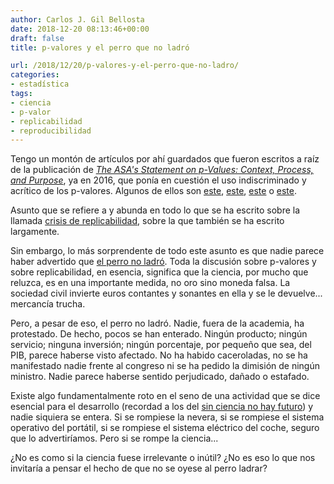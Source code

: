 ```yaml
---
author: Carlos J. Gil Bellosta
date: 2018-12-20 08:13:46+00:00
draft: false
title: p-valores y el perro que no ladró

url: /2018/12/20/p-valores-y-el-perro-que-no-ladro/
categories:
- estadística
tags:
- ciencia
- p-valor
- replicabilidad
- reproducibilidad
---
```


Tengo un montón de artículos por ahí guardados que fueron escritos a raíz de la publicación de [_The ASA's Statement on p-Values: Context, Process, and Purpose_](https://amstat.tandfonline.com/doi/abs/10.1080/00031305.2016.1154108#.W5QULB_nhhG), ya en 2016, que ponía en cuestión el uso indiscriminado y acrítico de los p-valores. Algunos de ellos son [este](https://andrewgelman.com/2016/03/07/29212/), [este](https://matloff.wordpress.com/2016/03/09/further-comments-on-the-asa-manifesto/), [este](https://www.r-statistics.com/2016/03/its-not-the-p-values-fault-reflections-on-the-recent-asa-statement/) o [este](https://plus.maths.org/content/stop-taking-p).

Asunto que se refiere a y abunda en todo lo que se ha escrito sobre la llamada [crisis de replicabilidad](https://en.wikipedia.org/wiki/Replication_crisis), sobre la que también se ha escrito largamente.

Sin embargo, lo más sorprendente de todo este asunto es que nadie parece haber advertido que [el perro no ladró](https://brieflywriting.com/2012/07/25/the-dog-that-didnt-bark-what-we-can-learn-from-sir-arthur-conan-doyle-about-using-the-absence-of-expected-facts/). Toda la discusión sobre p-valores y sobre replicabilidad, en esencia, significa que la ciencia, por mucho que reluzca, es en una importante medida, no oro sino moneda falsa. La sociedad civil invierte euros contantes y sonantes en ella y se le devuelve... mercancía trucha.

Pero, a pesar de eso, el perro no ladró. Nadie, fuera de la academia, ha protestado. De hecho, pocos se han enterado. Ningún producto; ningún servicio; ninguna inversión; ningún porcentaje, por pequeño que sea, del PIB, parece haberse visto afectado. No ha habido caceroladas, no se ha manifestado nadie frente al congreso ni se ha pedido la dimisión de ningún ministro. Nadie parece haberse sentido perjudicado, dañado o estafado.

Existe algo fundamentalmente roto en el seno de una actividad que se dice esencial para el desarrollo (recordad a los del [sin ciencia no hay futuro](https://www.efe.com/efe/espana/portada/miles-de-cientificos-reivindican-en-toda-espana-que-sin-ciencia-no-hay-futuro/10010-3245080)) y nadie siquiera se entera. Si se rompiese la nevera, si se rompiese el sistema operativo del portátil, si se rompiese el sistema eléctrico del coche, seguro que lo advertiríamos. Pero si se rompe la ciencia...

¿No es como si la ciencia fuese irrelevante o inútil? ¿No es eso lo que nos invitaría a pensar el hecho de que no se oyese al perro ladrar?

